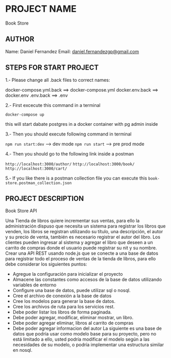 # PROJECT NAME

Book Store

## AUTHOR

Name: Daniel Fernandez
Email: daniel.fernandezgp@gmail.com

## STEPS FOR START PROJECT
1.- Please change all .back files to correct names:

docker-compose.yml.back ==> docker-compose.yml
docker.env.back ==> docker.env
.env.back ==> .env

2.- First excecute this command in a terminal

`docker-compose up`

this will start dabate postgres in a docker container with pg admin inside

3.- Then you should execute following command in terminal

`npm run start:dev` --> dev mode 
`npm run start` --> pre prod mode

4.- Then you should go to the following link inside a postman

`http://localhost:3000/author/`
`http://localhost:3000/book/`
`http://localhost:3000/cart/`

5.- If you like there is a postman collection file you can execute this 
`book-store.postman_collection.json`

## PROJECT DESCRIPTION

Book Store API

Una Tienda de libros quiere incrementar sus ventas, para ello la administración dispuso que
necesita un sistema para registrar los libros que venden, los libros se registran utilizando su
título, una descripción, el autor y su precio de venta, también es necesario registrar el autor del
libro.
Los clientes pueden ingresar al sistema y agregar el libro que deseen a un carrito de compras
donde el usuario puede registrar su nit y su nombre.
Crear una API REST usando node.js que se conecte a una base de datos para registrar todo el
proceso de ventas de la tienda de libros, para ello debe considerar los siguientes puntos:
- Agregue la configuración para inicializar el proyecto
- Almacene las constantes como accesos de la base de datos utilizando variables de entorno
- Configure una base de datos, puede utilizar sql o nosql.
- Cree el archivo de conexión a la base de datos
- Cree los modelos para generar la base de datos.
- Cree los archivos de ruta para los servicios rest.
- Debe poder listar los libros de forma paginada.
- Debe poder agregar, modificar, eliminar mostrar, un libro.
- Debe poder agregar eliminar, libros al carrito de compras
- Debe poder agregar informacion del autor
La siguiente es una base de datos que podría usar como modelo base para su proyecto, pero
no está limitado a ello, usted podría modificar el modelo según a las necesidades de su
modelo, o podría implementar una estructura similar en nosql.
